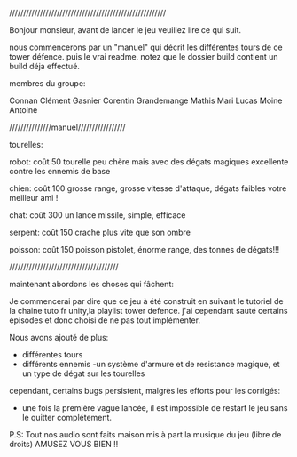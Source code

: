 ////////////////////////////////////////////////////////

Bonjour monsieur, avant de lancer le jeu veuillez lire ce qui suit.

nous commencerons par un "manuel" qui décrit les différentes tours de ce tower défence.
puis le vrai readme.
notez que le dossier build contient un build déja effectué.

membres du groupe:

Connan Clément
Gasnier Corentin
Grandemange Mathis
Mari Lucas
Moine Antoine

///////////////manuel/////////////////

tourelles:

robot: coût 50
tourelle peu chère mais avec des dégats magiques
excellente contre les ennemis de base

chien: coût 100
grosse range, grosse vitesse d'attaque, dégats faibles
votre meilleur ami !

chat: coût 300
un lance missile, simple, efficace

serpent: coût 150
crache plus vite que son ombre

poisson: coût 150
poisson pistolet, énorme range, des tonnes de dégats!!! 

///////////////////////////////////////

maintenant abordons les choses qui fâchent:

Je commencerai par dire que ce jeu à été construit en suivant le tutoriel de la chaine tuto fr unity,la playlist tower defence.
j'ai cependant sauté certains épisodes et donc choisi de ne pas tout implémenter.

Nous avons ajouté de plus:

- différentes tours
- différents ennemis
-un système d'armure et de resistance magique, et un type de dégat sur les tourelles

cependant, certains bugs persistent, malgrès les efforts pour les corrigés:

- une fois la première vague lancée, il est impossible de restart le jeu sans le quitter complétement.

P.S: Tout nos audio sont faits maison mis à part la musique du jeu (libre de droits)
AMUSEZ VOUS BIEN !!
